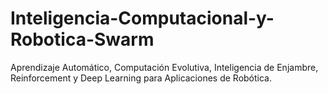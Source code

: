 # Inteligencia-Computacional-y-Robotica-Swarm
Aprendizaje Automático, Computación Evolutiva, Inteligencia de Enjambre, Reinforcement y Deep Learning para Aplicaciones de Robótica.

